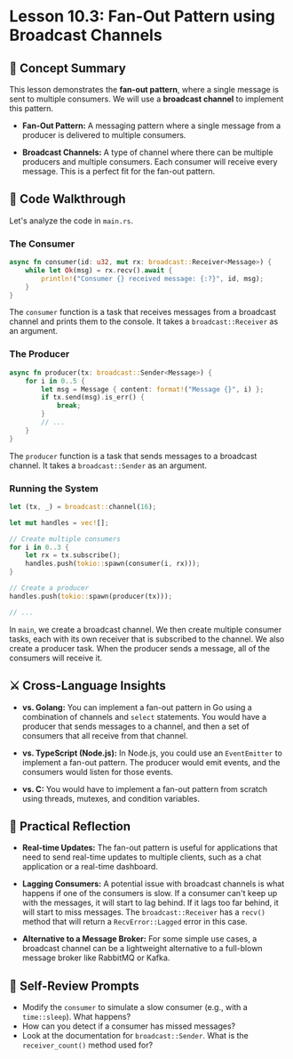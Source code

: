 # Lesson 10.3: Fan-Out Pattern using Broadcast Channels

## 🧠 Concept Summary

This lesson demonstrates the **fan-out pattern**, where a single message is sent to multiple consumers. We will use a **broadcast channel** to implement this pattern.

- **Fan-Out Pattern:** A messaging pattern where a single message from a producer is delivered to multiple consumers.

- **Broadcast Channels:** A type of channel where there can be multiple producers and multiple consumers. Each consumer will receive every message. This is a perfect fit for the fan-out pattern.

## 🧩 Code Walkthrough

Let's analyze the code in `main.rs`.

### The Consumer

```rust
async fn consumer(id: u32, mut rx: broadcast::Receiver<Message>) {
    while let Ok(msg) = rx.recv().await {
        println!("Consumer {} received message: {:?}", id, msg);
    }
}
```

The `consumer` function is a task that receives messages from a broadcast channel and prints them to the console. It takes a `broadcast::Receiver` as an argument.

### The Producer

```rust
async fn producer(tx: broadcast::Sender<Message>) {
    for i in 0..5 {
        let msg = Message { content: format!("Message {}", i) };
        if tx.send(msg).is_err() {
            break;
        }
        // ...
    }
}
```

The `producer` function is a task that sends messages to a broadcast channel. It takes a `broadcast::Sender` as an argument.

### Running the System

```rust
let (tx, _) = broadcast::channel(16);

let mut handles = vec![];

// Create multiple consumers
for i in 0..3 {
    let rx = tx.subscribe();
    handles.push(tokio::spawn(consumer(i, rx)));
}

// Create a producer
handles.push(tokio::spawn(producer(tx)));

// ...
```

In `main`, we create a broadcast channel. We then create multiple consumer tasks, each with its own receiver that is subscribed to the channel. We also create a producer task. When the producer sends a message, all of the consumers will receive it.

## ⚔️ Cross-Language Insights

- **vs. Golang:** You can implement a fan-out pattern in Go using a combination of channels and `select` statements. You would have a producer that sends messages to a channel, and then a set of consumers that all receive from that channel.

- **vs. TypeScript (Node.js):** In Node.js, you could use an `EventEmitter` to implement a fan-out pattern. The producer would emit events, and the consumers would listen for those events.

- **vs. C:** You would have to implement a fan-out pattern from scratch using threads, mutexes, and condition variables.

## 🚀 Practical Reflection

- **Real-time Updates:** The fan-out pattern is useful for applications that need to send real-time updates to multiple clients, such as a chat application or a real-time dashboard.

- **Lagging Consumers:** A potential issue with broadcast channels is what happens if one of the consumers is slow. If a consumer can't keep up with the messages, it will start to lag behind. If it lags too far behind, it will start to miss messages. The `broadcast::Receiver` has a `recv()` method that will return a `RecvError::Lagged` error in this case.

- **Alternative to a Message Broker:** For some simple use cases, a broadcast channel can be a lightweight alternative to a full-blown message broker like RabbitMQ or Kafka.

## 🧩 Self-Review Prompts

- Modify the `consumer` to simulate a slow consumer (e.g., with a `time::sleep`). What happens?
- How can you detect if a consumer has missed messages?
- Look at the documentation for `broadcast::Sender`. What is the `receiver_count()` method used for?
